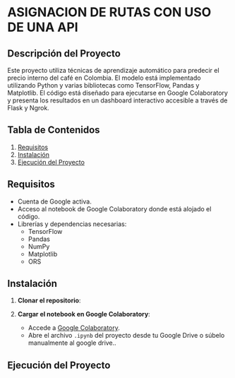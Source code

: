 # ASIGNACION DE RUTAS CON USO DE UNA API

## Descripción del Proyecto
Este proyecto utiliza técnicas de aprendizaje automático para predecir el precio interno del café en Colombia. El modelo está implementado utilizando Python y varias bibliotecas como TensorFlow, Pandas y Matplotlib. El código está diseñado para ejecutarse en Google Colaboratory y presenta los resultados en un dashboard interactivo accesible a través de Flask y Ngrok.

## Tabla de Contenidos
1. [Requisitos](#requisitos)
2. [Instalación](#instalación)
3. [Ejecución del Proyecto](#ejecución-del-proyecto)

## Requisitos

- Cuenta de Google activa.
- Acceso al notebook de Google Colaboratory donde está alojado el código.
- Librerías y dependencias necesarias:
  - TensorFlow
  - Pandas
  - NumPy
  - Matplotlib
  - ORS


## Instalación

1. **Clonar el repositorio**:


2. **Cargar el notebook en Google Colaboratory**:
   - Accede a [Google Colaboratory](https://colab.research.google.com/).
   - Abre el archivo `.ipynb` del proyecto desde tu Google Drive o súbelo manualmente al google drive..

## Ejecución del Proyecto


